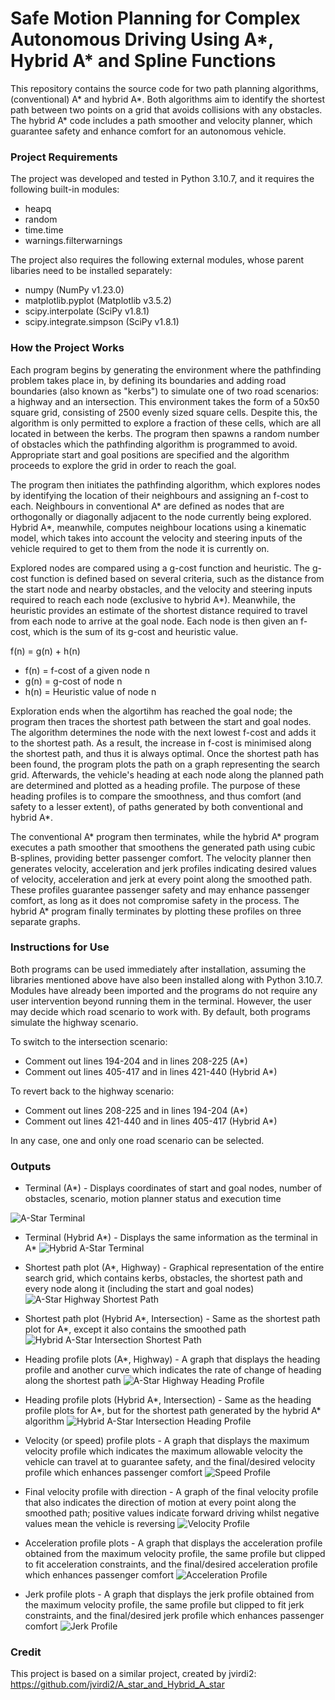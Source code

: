 # Safe Motion Planning for Complex Autonomous Driving Using A*, Hybrid A* and Spline Functions
This repository contains the source code for two path planning algorithms, (conventional) A* and hybrid A*. Both algorithms aim to identify the shortest path between two points on a grid that avoids collisions with any obstacles. The hybrid A* code includes a path smoother and velocity planner, which guarantee safety and enhance comfort for an autonomous vehicle.

### Project Requirements
The project was developed and tested in Python 3.10.7, and it requires the following built-in modules:
* heapq
* random
* time.time
* warnings.filterwarnings

The project also requires the following external modules, whose parent libaries need to be installed separately:
* numpy (NumPy v1.23.0)
* matplotlib.pyplot (Matplotlib v3.5.2)
* scipy.interpolate (SciPy v1.8.1)
* scipy.integrate.simpson (SciPy v1.8.1)

### How the Project Works
Each program begins by generating the environment where the pathfinding problem takes place in, by defining its boundaries and adding road boundaries (also known as "kerbs") to simulate one of two road scenarios: a highway and an intersection. This environment takes the form of a 50x50 square grid, consisting of 2500 evenly sized square cells. Despite this, the algorithm is only permitted to explore a fraction of these cells, which are all located in between the kerbs. The program then spawns a random number of obstacles which the pathfinding algorithm is programmed to avoid. Appropriate start and goal positions are specified and the algorithm proceeds to explore the grid in order to reach the goal.

The program then initiates the pathfinding algorithm, which explores nodes by identifying the location of their neighbours and assigning an f-cost to each. Neighbours in conventional A* are defined as nodes that are orthogonally or diagonally adjacent to the node currently being explored. Hybrid A*, meanwhile, computes neighbour locations using a kinematic model, which takes into account the velocity and steering inputs of the vehicle required to get to them from the node it is currently on.

Explored nodes are compared using a g-cost function and heuristic. The g-cost function is defined based on several criteria, such as the distance from the start node and nearby obstacles, and the velocity and steering inputs required to reach each node (exclusive to hybrid A*). Meanwhile, the heuristic provides an estimate of the shortest distance required to travel from each node to arrive at the goal node. Each node is then given an f-cost, which is the sum of its g-cost and heuristic value.

f(n) = g(n) + h(n)
* f(n) = f-cost of a given node n
* g(n) = g-cost of node n
* h(n) = Heuristic value of node n

Exploration ends when the algortihm has reached the goal node; the program then traces the shortest path between the start and goal nodes. The algorithm determines the node with the next lowest f-cost and adds it to the shortest path. As a result, the increase in f-cost is minimised along the shortest path, and thus it is always optimal. Once the shortest path has been found, the program plots the path on a graph representing the search grid. Afterwards, the vehicle's heading at each node along the planned path are determined and plotted as a heading profile. The purpose of these heading profiles is to compare the smoothness, and thus comfort (and safety to a lesser extent), of paths generated by both conventional and hybrid A*.

The conventional A* program then terminates, while the hybrid A* program executes a path smoother that smoothens the generated path using cubic B-splines, providing better passenger comfort. The velocity planner then generates velocity, acceleration and jerk profiles indicating desired values of velocity, acceleration and jerk at every point along the smoothed path. These profiles guarantee passenger safety and may enhance passenger comfort, as long as it does not compromise safety in the process. The hybrid A* program finally terminates by plotting these profiles on three separate graphs.

### Instructions for Use
Both programs can be used immediately after installation, assuming the libraries mentioned above have also been installed along with Python 3.10.7. Modules have already been imported and the programs do not require any user intervention beyond running them in the terminal. However, the user may decide which road scenario to work with. By default, both programs simulate the highway scenario.

To switch to the intersection scenario:
* Comment out lines 194-204 and in lines 208-225 (A*)
* Comment out lines 405-417 and in lines 421-440 (Hybrid A*)

To revert back to the highway scenario:
* Comment out lines 208-225 and in lines 194-204 (A*)
* Comment out lines 421-440 and in lines 405-417 (Hybrid A*)

In any case, one and only one road scenario can be selected.

### Outputs
* Terminal (A*) -
Displays coordinates of start and goal nodes, number of obstacles, scenario, motion planner status and execution time

![A-Star Terminal](https://user-images.githubusercontent.com/111606469/192519097-8b9c177c-11a6-44ad-85f1-dab6f126f69e.png)

* Terminal (Hybrid A*) -
Displays the same information as the terminal in A*
![Hybrid A-Star Terminal](https://user-images.githubusercontent.com/111606469/192527007-6647d2b9-c952-487f-9519-244d3f952551.png)

* Shortest path plot (A*, Highway) -
Graphical representation of the entire search grid, which contains kerbs, obstacles, the shortest path and every node along it (including the start and goal nodes)
![A-Star Highway Shortest Path](https://user-images.githubusercontent.com/111606469/192518690-8a94e23e-6da7-436a-91e4-914d181c4312.png)

* Shortest path plot (Hybrid A*, Intersection) -
Same as the shortest path plot for A*, except it also contains the smoothed path
![Hybrid A-Star Intersection Shortest Path](https://user-images.githubusercontent.com/111606469/192527064-e922a0be-a69f-45d5-b83a-86c71fb1fb24.png)

* Heading profile plots (A*, Highway) - 
A graph that displays the heading profile and another curve which indicates the rate of change of heading along the shortest path
![A-Star Highway Heading Profile](https://user-images.githubusercontent.com/111606469/192518743-ddbe59e8-d710-4175-a1b5-cc64490bcf33.png)

* Heading profile plots (Hybrid A*, Intersection) - 
Same as the heading profile plots for A*, but for the shortest path generated by the hybrid A* algorithm
![Hybrid A-Star Intersection Heading Profile](https://user-images.githubusercontent.com/111606469/192527093-88be3749-42f0-46fa-8635-b636ab9bf296.png)

* Velocity (or speed) profile plots -
A graph that displays the maximum velocity profile which indicates the maximum allowable velocity the vehicle can travel at to guarantee safety, and the final/desired velocity profile which enhances passenger comfort
![Speed Profile](https://user-images.githubusercontent.com/111606469/192527133-33527d5f-5e7e-4564-9736-85fb86eb0478.png)

* Final velocity profile with direction -
A graph of the final velocity profile that also indicates the direction of motion at every point along the smoothed path; positive values indicate forward driving whilst negative values mean the vehicle is reversing
![Velocity Profile](https://user-images.githubusercontent.com/111606469/192527162-6da2c5bd-a81d-467d-8ef1-9fa06995ebf3.png)

* Acceleration profile plots -
A graph that displays the acceleration profile obtained from the maximum velocity profile, the same profile but clipped to fit acceleration constraints, and the final/desired acceleration profile which enhances passenger comfort 
![Acceleration Profile](https://user-images.githubusercontent.com/111606469/192527235-b8da6173-6599-4ec5-b2f2-bc46f44428f6.png)

* Jerk profile plots -
A graph that displays the jerk profile obtained from the maximum velocity profile, the same profile but clipped to fit jerk constraints, and the final/desired jerk profile which enhances passenger comfort 
![Jerk Profile](https://user-images.githubusercontent.com/111606469/192527251-8c9b2ee1-f18e-4a66-a5ab-19b141b2a45c.png)

### Credit
This project is based on a similar project, created by jvirdi2:
https://github.com/jvirdi2/A_star_and_Hybrid_A_star
